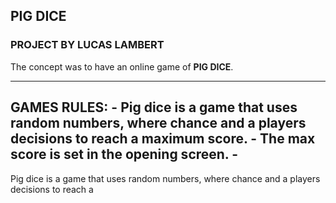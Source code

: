 

## PIG DICE ##
### PROJECT BY LUCAS LAMBERT ###


The concept was to have an online game of __PIG DICE__.

---
GAMES RULES:
    - Pig dice is a game that uses __random numbers__, where chance and a players decisions to reach a maximum score.
    - The __max score__ is set in the opening screen.
    - 
---
Pig dice is a game that uses random numbers, where chance and a players decisions to reach a
